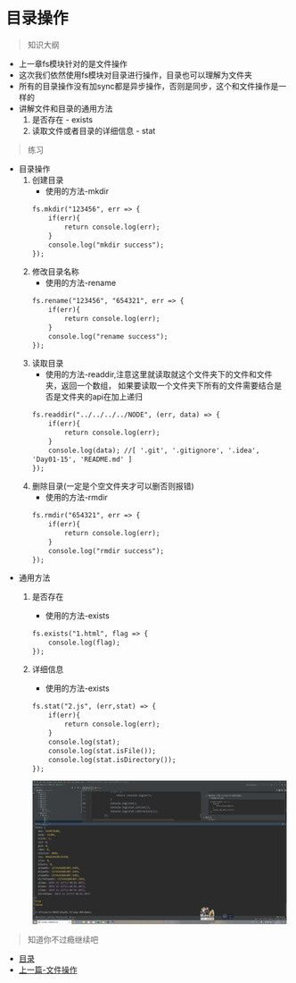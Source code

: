 # 目录操作
> 知识大纲
* 上一章fs模块针对的是文件操作
* 这次我们依然使用fs模块对目录进行操作，目录也可以理解为文件夹
* 所有的目录操作没有加sync都是异步操作，否则是同步，这个和文件操作是一样的
* 讲解文件和目录的通用方法
    1. 是否存在 - exists
    2. 读取文件或者目录的详细信息 - stat

> 练习
* 目录操作
    1. 创建目录
        * 使用的方法-mkdir
        ```
        fs.mkdir("123456", err => {
            if(err){
                return console.log(err);
            }
            console.log("mkdir success");
        });
        ```
    2. 修改目录名称  
        * 使用的方法-rename
        ```
        fs.rename("123456", "654321", err => {
            if(err){
                return console.log(err);
            }
            console.log("rename success");
        });
        ``` 
    3. 读取目录   
        * 使用的方法-readdir,注意这里就读取就这个文件夹下的文件和文件夹，返回一个数组，
            如果要读取一个文件夹下所有的文件需要结合是否是文件夹的api在加上递归
        ```
        fs.readdir("../../../../NODE", (err, data) => {
            if(err){
                return console.log(err);
            }
            console.log(data); //[ '.git', '.gitignore', '.idea', 'Day01-15', 'README.md' ]
        });
        ```
    4. 删除目录(一定是个空文件夹才可以删否则报错)
        * 使用的方法-rmdir
        ```
        fs.rmdir("654321", err => {
            if(err){
                return console.log(err);
            }
            console.log("rmdir success");
        });
        ```
* 通用方法    
    1. 是否存在
        * 使用的方法-exists 
        ```
        fs.exists("1.html", flag => {
            console.log(flag);
        });
        ```  
    2. 详细信息
        * 使用的方法-exists 
        ```
        fs.stat("2.js", (err,stat) => {
            if(err){
                return console.log(err);
            }
            console.log(stat);
            console.log(stat.isFile());
            console.log(stat.isDirectory());
        });
        ```  
       
        ![](./images/详细信息截图.jpg)

> 知道你不过瘾继续吧
* [目录](../../README.md)
* [上一篇-文件操作](../day-07/文件操作.md)
